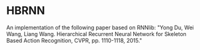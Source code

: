 # HBRNN

An implementation of the following paper based on RNNlib: "Yong Du, Wei Wang, Liang Wang. Hierarchical Recurrent Neural Network for Skeleton Based Action Recognition, CVPR, pp. 1110-1118, 2015."  
